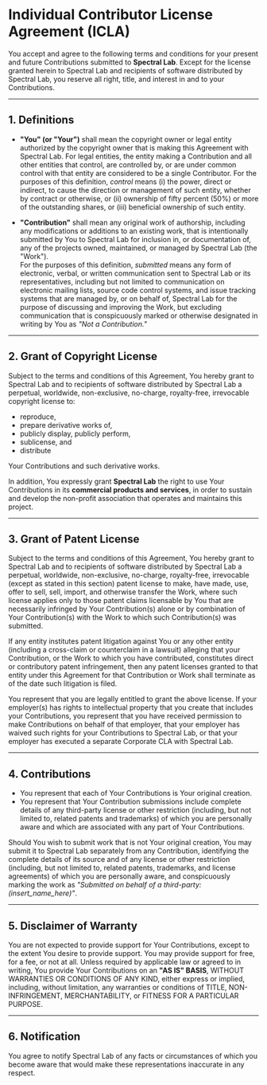 # Individual Contributor License Agreement (ICLA)

You accept and agree to the following terms and conditions for your present and
future Contributions submitted to **Spectral Lab**. Except for the license
granted herein to Spectral Lab and recipients of software distributed by Spectral Lab,
you reserve all right, title, and interest in and to your Contributions.

---

## 1. Definitions

- **"You" (or "Your")** shall mean the copyright owner or legal entity authorized by
  the copyright owner that is making this Agreement with Spectral Lab. For legal
  entities, the entity making a Contribution and all other entities that
  control, are controlled by, or are under common control with that entity are
  considered to be a single Contributor. For the purposes of this definition,
  *control* means (i) the power, direct or indirect, to cause the direction or
  management of such entity, whether by contract or otherwise, or (ii) ownership
  of fifty percent (50%) or more of the outstanding shares, or (iii) beneficial
  ownership of such entity.

- **"Contribution"** shall mean any original work of authorship, including any
  modifications or additions to an existing work, that is intentionally
  submitted by You to Spectral Lab for inclusion in, or documentation of, any of
  the projects owned, maintained, or managed by Spectral Lab (the "Work").  
  For the purposes of this definition, *submitted* means any form of electronic,
  verbal, or written communication sent to Spectral Lab or its representatives,
  including but not limited to communication on electronic mailing lists, source
  code control systems, and issue tracking systems that are managed by, or on
  behalf of, Spectral Lab for the purpose of discussing and improving the Work,
  but excluding communication that is conspicuously marked or otherwise designated
  in writing by You as *"Not a Contribution."*

---

## 2. Grant of Copyright License

Subject to the terms and conditions of this Agreement, You hereby grant to
Spectral Lab and to recipients of software distributed by Spectral Lab a
perpetual, worldwide, non-exclusive, no-charge, royalty-free, irrevocable
copyright license to:

- reproduce,  
- prepare derivative works of,  
- publicly display, publicly perform,  
- sublicense, and  
- distribute  

Your Contributions and such derivative works.

In addition, You expressly grant **Spectral Lab** the right to use Your Contributions
in its **commercial products and services**, in order to sustain and develop the
non-profit association that operates and maintains this project.

---

## 3. Grant of Patent License

Subject to the terms and conditions of this Agreement, You hereby grant to
Spectral Lab and to recipients of software distributed by Spectral Lab a
perpetual, worldwide, non-exclusive, no-charge, royalty-free, irrevocable
(except as stated in this section) patent license to make, have made, use,
offer to sell, sell, import, and otherwise transfer the Work, where such
license applies only to those patent claims licensable by You that are
necessarily infringed by Your Contribution(s) alone or by combination of Your
Contribution(s) with the Work to which such Contribution(s) was submitted.  

If any entity institutes patent litigation against You or any other entity
(including a cross-claim or counterclaim in a lawsuit) alleging that your
Contribution, or the Work to which you have contributed, constitutes direct or
contributory patent infringement, then any patent licenses granted to that
entity under this Agreement for that Contribution or Work shall terminate as of
the date such litigation is filed.

You represent that you are legally entitled to grant the above license. If your
employer(s) has rights to intellectual property that you create that includes
your Contributions, you represent that you have received permission to make
Contributions on behalf of that employer, that your employer has waived such
rights for your Contributions to Spectral Lab, or that your employer has
executed a separate Corporate CLA with Spectral Lab.

---

## 4. Contributions

- You represent that each of Your Contributions is Your original creation.  
- You represent that Your Contribution submissions include complete details of
  any third-party license or other restriction (including, but not limited to,
  related patents and trademarks) of which you are personally aware and which
  are associated with any part of Your Contributions.  

Should You wish to submit work that is not Your original creation, You may
submit it to Spectral Lab separately from any Contribution, identifying the
complete details of its source and of any license or other restriction
(including, but not limited to, related patents, trademarks, and license
agreements) of which you are personally aware, and conspicuously marking the
work as *"Submitted on behalf of a third-party: (insert_name_here)"*.

---

## 5. Disclaimer of Warranty

You are not expected to provide support for Your Contributions, except to the
extent You desire to provide support. You may provide support for free, for a
fee, or not at all. Unless required by applicable law or agreed to in writing,
You provide Your Contributions on an **"AS IS" BASIS**, WITHOUT WARRANTIES OR
CONDITIONS OF ANY KIND, either express or implied, including, without
limitation, any warranties or conditions of TITLE, NON-INFRINGEMENT,
MERCHANTABILITY, or FITNESS FOR A PARTICULAR PURPOSE.

---

## 6. Notification

You agree to notify Spectral Lab of any facts or circumstances of which you
become aware that would make these representations inaccurate in any respect.
